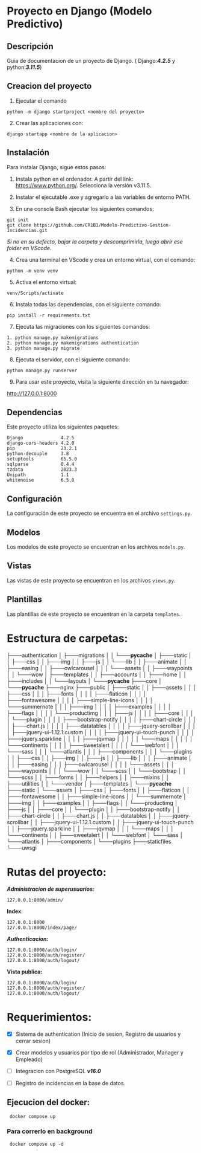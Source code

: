 
# Proyecto en Django (Modelo Predictivo)
## Descripción

Guía de documentacion de un proyecto de Django. ( Django:***4.2.5*** y python:***3.11.5***)


## Creacion del proyecto

1. Ejecutar el comando 

```
python -m django startproject <nombre del proyecto>
```

2. Crear las aplicaciones con:

```
django startapp <nombre de la aplicacion>
```

## Instalación

Para instalar Django, sigue estos pasos:
1. Instala python en el ordenador. A partir del link: https://www.python.org/. Selecciona la versión v3.11.5.

2. Instalar el ejecutable .exe y agregarlo a las variables de entorno PATH.
   
3. En una consola Bash ejecutar los siguientes comandos:

```
git init
git clone https://github.com/CR1B1/Modelo-Predictivo-Gestion-Incidencias.git
```
  *Si no en su defecto, bajar la carpeta y descomprimirla, luego abrir ese folder en VScode.*
   
4. Crea una terminal en VScode y crea un entorno virtual, con el comando:

```
python -m venv venv
```

5. Activa el entorno virtual:

```
venv/Scripts/activate
```

6. Instala todas las dependencias, con el siguiente comando:

```
pip install -r requirements.txt
``````

7. Ejecuta las migraciones con los siguientes comandos:

```
1. python manage.py makemigrations
2. python manage.py makemigrations authentication
3. python manage.py migrate
```

8. Ejecuta el servidor, con el siguiente comando:

```
python manage.py runserver
```

9. Para usar este proyecto, visita la siguiente dirección en tu navegador:

http://127.0.0.1:8000

## Dependencias

Este proyecto utiliza los siguientes paquetes:

```asgiref             3.7.2  
Django              4.2.5  
django-cors-headers 4.2.0  
pip                 23.2.1 
python-decouple     3.8    
setuptools          65.5.0 
sqlparse            0.4.4  
tzdata              2023.3
Unipath             1.1
whitenoise          6.5.0
```

## Configuración

La configuración de este proyecto se encuentra en el archivo `settings.py`.

## Modelos

Los modelos de este proyecto se encuentran en los archivos `models.py`.

## Vistas

Las vistas de este proyecto se encuentran en los archivos `views.py`.

## Plantillas

Las plantillas de este proyecto se encuentran en la carpeta `templates`.

# Estructura de carpetas:

├───authentication
│   ├───migrations
│   │   └───__pycache__
│   ├───static
│   │   ├───css
│   │   ├───img
│   │   ├───js
│   │   └───lib
│   │       ├───animate
│   │       ├───easing
│   │       ├───owlcarousel
│   │       │   └───assets
│   │       ├───waypoints
│   │       └───wow
│   ├───templates
│   │   ├───accounts
│   │   ├───home
│   │   ├───includes
│   │   └───layouts
│   └───__pycache__
├───core
│   └───__pycache__
├───nginx
├───public
│   ├───static
│   │   ├───assets
│   │   │   ├───css
│   │   │   ├───fonts
│   │   │   │   ├───flaticon
│   │   │   │   ├───fontawesome
│   │   │   │   ├───simple-line-icons
│   │   │   │   └───summernote
│   │   │   ├───img
│   │   │   │   ├───examples
│   │   │   │   ├───flags
│   │   │   │   └───productimg
│   │   │   ├───js
│   │   │   │   ├───core
│   │   │   │   └───plugin
│   │   │   │       ├───bootstrap-notify
│   │   │   │       ├───chart-circle
│   │   │   │       ├───chart.js
│   │   │   │       ├───datatables
│   │   │   │       ├───jquery-scrollbar
│   │   │   │       ├───jquery-ui-1.12.1.custom
│   │   │   │       ├───jquery-ui-touch-punch
│   │   │   │       ├───jquery.sparkline
│   │   │   │       ├───jqvmap
│   │   │   │       │   └───maps
│   │   │   │       │       └───continents
│   │   │   │       ├───sweetalert
│   │   │   │       └───webfont
│   │   │   └───sass
│   │   │       └───atlantis
│   │   │           ├───components
│   │   │           └───plugins
│   │   ├───css
│   │   ├───img
│   │   ├───js
│   │   ├───lib
│   │   │   ├───animate
│   │   │   ├───easing
│   │   │   ├───owlcarousel
│   │   │   │   └───assets
│   │   │   ├───waypoints
│   │   │   └───wow
│   │   └───scss
│   │       └───bootstrap
│   │           └───scss
│   │               ├───forms
│   │               ├───helpers
│   │               ├───mixins
│   │               ├───utilities
│   │               └───vendor
│   ├───templates
│   └───__pycache__
├───static
│   └───assets
│       ├───css
│       ├───fonts
│       │   ├───flaticon
│       │   ├───fontawesome
│       │   ├───simple-line-icons
│       │   └───summernote
│       ├───img
│       │   ├───examples
│       │   ├───flags
│       │   └───productimg
│       ├───js
│       │   ├───core
│       │   └───plugin
│       │       ├───bootstrap-notify
│       │       ├───chart-circle
│       │       ├───chart.js
│       │       ├───datatables
│       │       ├───jquery-scrollbar
│       │       ├───jquery-ui-1.12.1.custom
│       │       ├───jquery-ui-touch-punch
│       │       ├───jquery.sparkline
│       │       ├───jqvmap
│       │       │   └───maps
│       │       │       └───continents
│       │       ├───sweetalert
│       │       └───webfont
│       └───sass
│           └───atlantis
│               ├───components
│               └───plugins
├───staticfiles
└───uwsgi

# Rutas del proyecto:
 
****Administracion de superusuarios*:***
```
127.0.0.1:8000/admin/
```
****Index****:

```
127.0.0.1:8000
127.0.0.1:8000/index/page/
```

****Authenticacion*:***
```
127.0.0.1:8000/auth/login/
127.0.0.1:8000/auth/register/
127.0.0.1:8000/auth/logout/
```
**Vista publica:**

```
127.0.0.1:8000/auth/login/
127.0.0.1:8000/auth/register/
127.0.0.1:8000/auth/logout/
```

# Requerimientos:
- [X] Sistema de authentication (Inicio de sesion, Registro de usuarios y cerrar sesion)
- [x] Crear modelos y usuarios por tipo de rol (Administrador, Manager y Empleado)
- [ ] Integracion con PostgreSQL ***v16.0***
- [ ] Registro de incidencias en la base de datos.


## Ejecucion del docker:

```
 docker compose up
```

### Para correrlo en background

```
 docker compose up -d
```